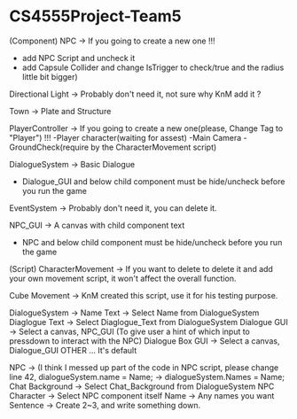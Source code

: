 # CS4555Project-Team5

(Component)
NPC -> If you going to create a new one !!!
- add NPC Script and uncheck it
- add Capsule Collider and change IsTrigger to check/true and the radius little bit bigger)

Directional Light -> Probably don't need it, not sure why KnM add it ?

Town -> Plate and Structure

PlayerController -> If you going to create a new one(please, Change Tag to "Player") !!!
-Player character(waiting for assest)
-Main Camera
-GroundCheck(require by the CharacterMovement script)

DialogueSystem -> Basic Dialogue
- Dialogue_GUI and below child component must be hide/uncheck before you run the game

EventSystem -> Probably don't need it, you can delete it.

NPC_GUI -> A canvas with child component text
- NPC and below child component must be hide/uncheck before you run the game


(Script)
CharacterMovement -> If you want to delete to delete it and add your own movement script, it won't affect the overall function. 

Cube Movement -> KnM created this script, use it for his testing purpose.

DialogueSystem -> 
Name Text -> Select Name from DialogueSystem
Diaglogue Text -> Select Diaglogue_Text from DialogueSystem
Dialogue GUI -> Select a canvas, NPC_GUI (To give user a hint of which input to pressdown to interact with the NPC)
Dialogue Box GUI ->  Select a canvas, Dialogue_GUI 
OTHER ... It's default

NPC -> (I think I messed up part of the code in NPC script, please change line 42,  dialogueSystem.name = Name; ->  dialogueSystem.Names = Name;
Chat Background -> Select Chat_Background from DialogueSystem
NPC Character -> Select NPC component itself
Name -> Any names you want 
Sentence -> Create 2~3, and write something down.






